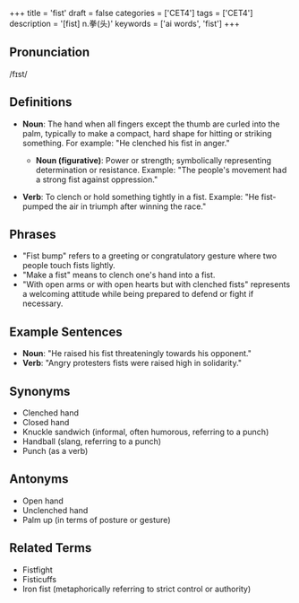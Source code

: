 +++
title = 'fist'
draft = false
categories = ['CET4']
tags = ['CET4']
description = '[fist] n.拳(头)'
keywords = ['ai words', 'fist']
+++

## Pronunciation
/fɪst/

## Definitions
- **Noun**: The hand when all fingers except the thumb are curled into the palm, typically to make a compact, hard shape for hitting or striking something. For example: "He clenched his fist in anger."
  - **Noun (figurative)**: Power or strength; symbolically representing determination or resistance. Example: "The people's movement had a strong fist against oppression."

- **Verb**: To clench or hold something tightly in a fist. Example: "He fist-pumped the air in triumph after winning the race."

## Phrases
- "Fist bump" refers to a greeting or congratulatory gesture where two people touch fists lightly.
- "Make a fist" means to clench one's hand into a fist.
- "With open arms or with open hearts but with clenched fists" represents a welcoming attitude while being prepared to defend or fight if necessary.

## Example Sentences
- **Noun**: "He raised his fist threateningly towards his opponent."
- **Verb**: "Angry protesters fists were raised high in solidarity."
  
## Synonyms
- Clenched hand
- Closed hand
- Knuckle sandwich (informal, often humorous, referring to a punch)
- Handball (slang, referring to a punch)
- Punch (as a verb) 

## Antonyms
- Open hand
- Unclenched hand
- Palm up (in terms of posture or gesture)

## Related Terms
- Fistfight
- Fisticuffs
- Iron fist (metaphorically referring to strict control or authority)
